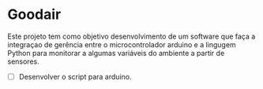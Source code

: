 # Goodair
Este projeto tem como objetivo desenvolvimento de um software que faça a integraçao de gerência entre
o microcontrolador arduino e a lingugem Python para monitorar a algumas variáveis do ambiente a partir de sensores.

- [ ] Desenvolver o script para arduino.

